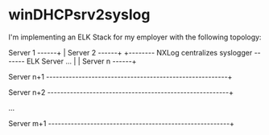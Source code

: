 # winDHCPsrv2syslog
I'm implementing an ELK Stack for my employer with the following topology:

Server 1 ------+
               |
Server 2 ------+
               +-------- NXLog centralizes syslogger ------- ELK Server
...            |
               | 
Server n ------+

Server n+1 --------------------------------------------------------+

Server n+2 --------------------------------------------------------+

...

Server m+1 --------------------------------------------------------+
